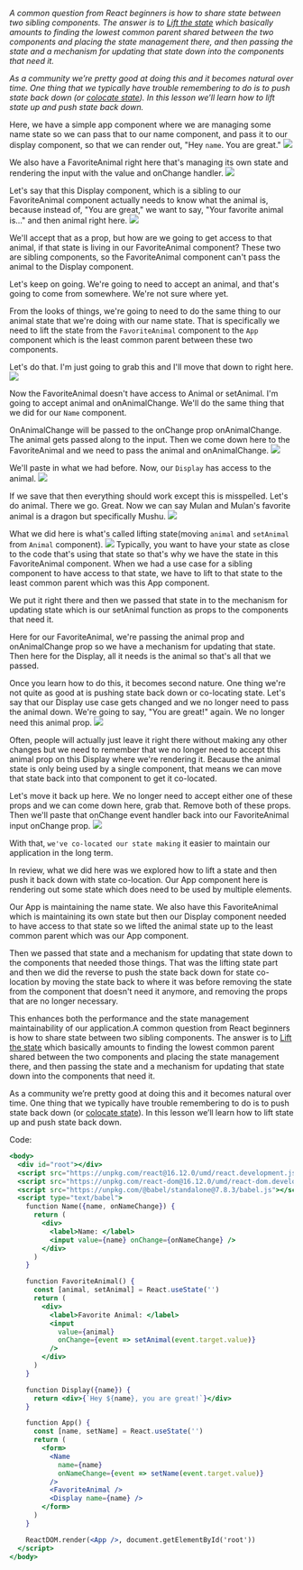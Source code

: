 *A common question from React beginners is how to share state between two sibling components. The answer is to [Lift the state](https://reactjs.org/docs/lifting-state-up.html) which basically amounts to finding the lowest common parent shared between the two components and placing the state management there, and then passing the state and a mechanism for updating that state down into the components that need it.*

*As a community we’re pretty good at doing this and it becomes natural over time. One thing that we typically have trouble remembering to do is to push state back down (or [colocate state](https://kentcdodds.com/blog/state-colocation-will-make-your-react-app-faster)). In this lesson we’ll learn how to lift state up and push state back down.*

Here, we have a simple app component where we are managing some name state so we can pass that to our name component, and pass it to our display component, so that we can render out, "Hey `name`. You are great."
![](./assets/Pasted%20image%2020221221145905.png)

We also have a FavoriteAnimal right here that's managing its own state and rendering the input with the value and onChange handler.
![](./assets/Pasted%20image%2020221221150038.png)

Let's say that this Display component, which is a sibling to our FavoriteAnimal component actually needs to know what the animal is, because instead of, \"You are great,\" we want to say, \"Your favorite animal is...\" and then animal right here.
![](./assets/Pasted%20image%2020221221150326.png)

We'll accept that as a prop, but how are we going to get access to that animal, if that state is living in our FavoriteAnimal component? These two are sibling components, so the FavoriteAnimal component can't pass the animal to the Display component.

Let's keep on going. We're going to need to accept an animal, and that's going to come from somewhere. We're not sure where yet.

From the looks of things, we're going to need to do the same thing to our animal state that we're doing with our name state. That is specifically we need to lift the state from the `FavoriteAnimal` component to the `App` component which is the least common parent between these two components.

Let's do that. I'm just going to grab this and I'll move that down to right here. 
![](./assets/Pasted%20image%2020221221150708.png)

Now the FavoriteAnimal doesn't have access to Animal or setAnimal. I'm going to accept animal and onAnimalChange. We'll do the same thing that we did for our `Name` component.

OnAnimalChange will be passed to the onChange prop onAnimalChange. The animal gets passed along to the input. Then we come down here to the FavoriteAnimal and we need to pass the animal and onAnimalChange.
![](./assets/Pasted%20image%2020221221150630.png)

We'll paste in what we had before. Now, our `Display` has access to the animal.
![](./assets/Pasted%20image%2020221221150913.png)

If we save that then everything should work except this is misspelled. Let's do animal. There we go. Great. Now we can say Mulan and Mulan's favorite animal is a dragon but specifically Mushu.
![](./assets/Pasted%20image%2020221221150944.png)

What we did here is what's called lifting state(moving `animal` and `setAnimal` from `Animal` component). 
![](./assets/Pasted%20image%2020221221151006.png)
Typically, you want to have your state as close to the code that's using that state so that's why we have the state in this FavoriteAnimal component. When we had a use case for a sibling component to have access to that state, we have to lift to that state to the least common parent which was this App component.

We put it right there and then we passed that state in to the mechanism for updating state which is our setAnimal function as props to the components that need it.

Here for our FavoriteAnimal, we're passing the animal prop and onAnimalChange prop so we have a mechanism for updating that state. Then here for the Display, all it needs is the animal so that's all that we passed.

Once you learn how to do this, it becomes second nature. One thing we're not quite as good at is pushing state back down or co-locating state. Let's say that our Display use case gets changed and we no longer need to pass the animal down. We're going to say, \"You are great!\" again. We no longer need this animal prop.
![](./assets/Pasted%20image%2020221221151328.png)

Often, people will actually just leave it right there without making any other changes but we need to remember that we no longer need to accept this animal prop on this Display where we're rendering it. Because the animal state is only being used by a single component, that means we can move that state back into that component to get it co-located.

Let's move it back up here. We no longer need to accept either one of these props and we can come down here, grab that. Remove both of these props. Then we'll paste that onChange event handler back into our FavoriteAnimal input onChange prop.
![](./assets/Pasted%20image%2020221221151501.png)

With that, `we've co-located our state making` it easier to maintain our application in the long term. 

In review, what we did here was we explored how to lift a state and then push it back down with state co-location. Our App component here is rendering out some state which does need to be used by multiple elements.

Our App is maintaining the name state. We also have this FavoriteAnimal which is maintaining its own state but then our Display component needed to have access to that state so we lifted the animal state up to the least common parent which was our App component.

Then we passed that state and a mechanism for updating that state down to the components that needed those things. That was the lifting state part and then we did the reverse to push the state back down for state co-location by moving the state back to where it was before removing the state from the component that doesn't need it anymore, and removing the props that are no longer necessary.

This enhances both the performance and the state management maintainability of our application.A common question from React beginners is how to share state between two sibling components. The answer is to [Lift the state](https://reactjs.org/docs/lifting-state-up.html) which basically amounts to finding the lowest common parent shared between the two components and placing the state management there, and then passing the state and a mechanism for updating that state down into the components that need it.

As a community we’re pretty good at doing this and it becomes natural over time. One thing that we typically have trouble remembering to do is to push state back down (or [colocate state](https://kentcdodds.com/blog/state-colocation-will-make-your-react-app-faster)). In this lesson we’ll learn how to lift state up and push state back down.

Code:
```jsx
<body>
  <div id="root"></div>
  <script src="https://unpkg.com/react@16.12.0/umd/react.development.js"></script>
  <script src="https://unpkg.com/react-dom@16.12.0/umd/react-dom.development.js"></script>
  <script src="https://unpkg.com/@babel/standalone@7.8.3/babel.js"></script>
  <script type="text/babel">
    function Name({name, onNameChange}) {
      return (
        <div>
          <label>Name: </label>
          <input value={name} onChange={onNameChange} />
        </div>
      )
    }

    function FavoriteAnimal() {
      const [animal, setAnimal] = React.useState('')
      return (
        <div>
          <label>Favorite Animal: </label>
          <input
            value={animal}
            onChange={event => setAnimal(event.target.value)}
          />
        </div>
      )
    }

    function Display({name}) {
      return <div>{`Hey ${name}, you are great!`}</div>
    }

    function App() {
      const [name, setName] = React.useState('')
      return (
        <form>
          <Name
            name={name}
            onNameChange={event => setName(event.target.value)}
          />
          <FavoriteAnimal />
          <Display name={name} />
        </form>
      )
    }

    ReactDOM.render(<App />, document.getElementById('root'))
  </script>
</body>
```
